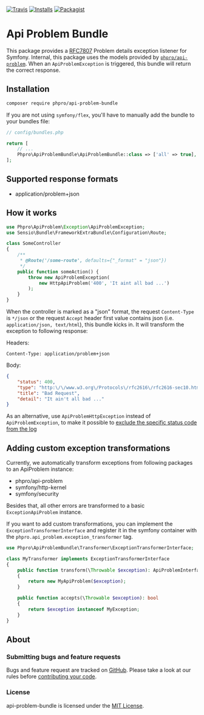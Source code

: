 [![Travis](https://img.shields.io/travis/phpro/api-problem-bundle/master.svg)](http://travis-ci.org/phpro/api-problem-bundle)
[![Installs](https://img.shields.io/packagist/dt/phpro/api-problem-bundle.svg)](https://packagist.org/packages/phpro/api-problem-bundle/stats)
[![Packagist](https://img.shields.io/packagist/v/phpro/api-problem-bundle.svg)](https://packagist.org/packages/phpro/api-problem-bundle)


# Api Problem Bundle

This package provides a [RFC7807](https://tools.ietf.org/html/rfc7807) Problem details exception listener for Symfony.
Internal, this package uses the models provided by [`phpro/api-problem`](https://www.github.com/phpro/api-problem).
When an `ApiProblemException` is triggered, this bundle will return the correct response.


## Installation

```sh
composer require phpro/api-problem-bundle
```

If you are not using `symfony/flex`, you'll have to manually add the bundle to your bundles file:

```php
// config/bundles.php

return [
    // ...
    Phpro\ApiProblemBundle\ApiProblemBundle::class => ['all' => true],
];
```

## Supported response formats

- application/problem+json


## How it works

```php
use Phpro\ApiProblem\Exception\ApiProblemException;
use Sensio\Bundle\FrameworkExtraBundle\Configuration\Route;

class SomeController
{
    /**
     * @Route('/some-route', defaults={"_format" = "json"})
     */
    public function someAction() {
        throw new ApiProblemException(
            new HttpApiProblem('400', 'It aint all bad ...')
        );
    }
}
```

When the controller is marked as a "json" format, the request `Content-Type` is `*/json` or the request `Accept` header first value contains json (i.e. `application/json, text/html`), this bundle kicks in.
It will transform the exception to following response:

Headers:
```
Content-Type: application/problem+json
```

Body:
```json
{
    "status": 400,
    "type": "http:\/\/www.w3.org\/Protocols\/rfc2616\/rfc2616-sec10.html",
    "title": "Bad Request",
    "detail": "It ain't all bad ..."
}
```

As an alternative, use ```ApiProblemHttpException``` instead of ```ApiProblemException```, to make it possible to
[exclude the specific status code from the log](https://symfony.com/doc/current/logging/monolog_exclude_http_codes.html)

## Adding custom exception transformations

Currently, we automatically transform exceptions from following packages to an ApiProblem instance:

- phpro/api-problem
- symfony/http-kernel
- symfony/security

Besides that, all other errors are transformed to a basic `ExceptionApiProblem` instance.

If you want to add custom transformations, you can implement the `ExceptionTransformerInterface`
 and register it in the symfony container with the `phpro.api_problem.exception_transformer` tag.
 
```php
use Phpro\ApiProblemBundle\Transformer\ExceptionTransformerInterface;

class MyTransformer implements ExceptionTransformerInterface
{
    public function transform(\Throwable $exception): ApiProblemInterface
    {
        return new MyApiProblem($exception);
    }

    public function accepts(\Throwable $exception): bool
    {
        return $exception instanceof MyException;
    }
}
```

## About

### Submitting bugs and feature requests

Bugs and feature request are tracked on [GitHub](https://github.com/phpro/api-problem-bundle/issues).
Please take a look at our rules before [contributing your code](CONTRIBUTING).

### License

api-problem-bundle is licensed under the [MIT License](LICENSE).

